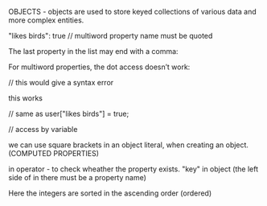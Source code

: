 OBJECTS - objects are used to store keyed collections of various data and more complex entities.

<!-- let user = new Object(); // "object constructor" syntax
let user = {};  // "object literal" syntax -->

<!-- user.isAdmin = true;
delete user.age; -->

"likes birds": true  // multiword property name must be quoted

The last property in the list may end with a comma:

<!-- let user = {
  name: "John",
  age: 30,
} -->

For multiword properties, the dot access doesn’t work:

// this would give a syntax error
<!-- user.likes birds = true -->
<!-- user["likes birds"] = true; --> this works

<!-- let key = "likes birds"; -->
// same as user["likes birds"] = true;
<!-- user[key] = true; -->


<!-- let user = {
  name: "John",
  age: 30
};

let key = prompt("What do you want to know about the user?", "name"); -->

// access by variable
<!-- alert( user[key] ); -->

we can use square brackets in an object literal, when creating an object. (COMPUTED PROPERTIES)
        <!-- let fruit = prompt("What do you want", "name");
        let bag = {
            [fruit] : 5,
        }
        console.log(bag.apple); -->

<!-- let fruit = 'apple';
let bag = {
  [fruit + 'Computers']: 5 // bag.appleComputers = 5
}; -->


<!-- function makeUser(name, age) {
  return {
    name, // same as name: name
    age,  // same as age: age
    // ...
  };
} -->

<!-- let obj = {
  0: "test" // same as "0": "test"
};

// both alerts access the same property (the number 0 is converted to string "0")
alert( obj["0"] ); // test
alert( obj[0] ); // test (same property) -->

in operator - to check wheather the property exists.
"key" in object (the left side of in there must be a property name)
<!-- 
let obj = {
  test: undefined
};
alert( obj.test ); // it's undefined, so - no such property?
alert( "test" in obj ); // true, the property does exist! -->


<!-- let user = {
  name: "John",
  age: 30,
  isAdmin: true
};

for (let key in user) {
  // keys
  alert( key );  // name, age, isAdmin
  // values for the keys
  alert( user[key] ); // John, 30, true
} -->

Here the integers are sorted in the ascending order (ordered)
<!-- let codes = {
  "49": "Germany",
  "41": "Switzerland",
  "44": "Great Britain",
  // ..,
  "1": "USA"
};

for (let code in codes) {
  alert(code); // 1, 41, 44, 49
} -->

<!-- let user = {
  name: "John",
  surname: "Smith"
};
user.age = 25; // add one more

// non-integer properties are listed in the creation order
for (let prop in user) {
  alert( prop ); // name, surname, age
} -->


<!-- let codes = {
  "+49": "Germany",
  "+41": "Switzerland",
  "+44": "Great Britain",
  // ..,
  "+1": "USA"
};

for (let code in codes) {
  alert( +code ); // 49, 41, 44, 1
} -->

